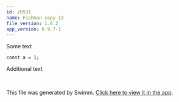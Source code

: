 ```yaml
---
id: zh531
name: Fishman copy 13
file_version: 1.0.2
app_version: 0.9.7-1
---
```


Some text

`const a = 1;`

Additional text




<br/>

This file was generated by Swimm. [Click here to view it in the app](http://localhost:5001/repos/Z2l0aHViJTNBJTNBVGVzdFJlcG8xJTNBJTNBU2hhdWxBbXJhblM=/docs/zh531).
